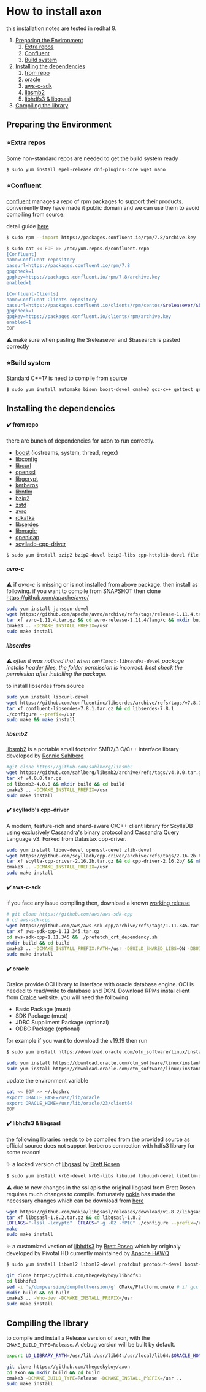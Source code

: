 # How to install `axon`

this installation notes are tested in redhat 9.

1. [Preparing the Environment](#toc1)
	1. [Extra repos](#toc11)
	2. [Confluent](#toc12)
	3. [Build system](#toc13)
2. [Installing the dependencies](#toc2)
	1. [from repo](#toc21)
	2. [oracle](#toc22)
	3. [aws-c-sdk](#toc23)
	3. [libsmb2](#toc24)
	3. [libhdfs3 & libgsasl](#toc25)
1. [Compiling the library](#toc3)


## Preparing the Environment <a name="toc1"></a>

### ⭐Extra repos <a name="toc11"></a>

Some non-standard repos are needed to get the build system ready

```bash
$ sudo yum install epel-release dnf-plugins-core wget nano
```

### ⭐Confluent <a name="toc12"></a>

[confluent](https://www.confluent.io/) manages a repo of rpm packages to support their products. conveniently they have made it public domain and we can use them to avoid compiling from source.

detail guide [here](https://docs.confluent.io/platform/current/installation/overview.html)

```bash
$ sudo rpm --import https://packages.confluent.io/rpm/7.8/archive.key

$ sudo cat << EOF >> /etc/yum.repos.d/confluent.repo
[Confluent]
name=Confluent repository
baseurl=https://packages.confluent.io/rpm/7.8
gpgcheck=1
gpgkey=https://packages.confluent.io/rpm/7.8/archive.key
enabled=1

[Confluent-Clients]
name=Confluent Clients repository
baseurl=https://packages.confluent.io/clients/rpm/centos/$releasever/$basearch
gpgcheck=1
gpgkey=https://packages.confluent.io/clients/rpm/archive.key
enabled=1
EOF
```
⚠️ make sure when pasting the $releasever and $basearch is pasted correctly

### ⭐Build system <a name="toc13"></a>

Standard C++17 is need to compile from source

```bash
$ sudo yum install automake bison boost-devel cmake3 gcc-c++ gettext gettext-devel git gperf libtool readline readline-devel rpmdevtools rpmlint
```

## Installing the dependencies <a name="toc2"></a>

#### ✔️ from repo <a name="toc21"></a>
there are bunch of dependencies for axon to run correctly.

- [boost](https://www.boost.org/) (iostreams, system, thread, regex)
- [libconfig](http://hyperrealm.github.io/libconfig/)
- [libcurl](https://curl.se/libcurl/)
- [openssl](https://www.openssl.org/)
- [libgcrypt](https://gnupg.org/software/libgcrypt/index.html)
- [kerberos](https://web.mit.edu/kerberos/)
- [libntlm](https://gitlab.com/gsasl/libntlm/)
- [bzip2](http://www.bzip.org/)
- [zstd](http://facebook.github.io/zstd/)
- [avro](https://avro.apache.org/)
- [rdkafka](https://github.com/confluentinc/librdkafka)
- [libserdes](https://github.com/confluentinc/libserdes)
- [libmagic](https://www.darwinsys.com/file/)
- [openldap](https://www.openldap.org/)
- [scylladb-cpp-driver](https://github.com/scylladb/cpp-driver)

```bash
$ sudo yum install bzip2 bzip2-devel bzip2-libs cpp-httplib-devel file file-devel jansson-devel krb5-devel krb5-libs libblkid-devel libconfig-devel libcurl-devel libgcrypt-devel libntlm-devel librdkafka1 librdkafka-devel libssh2-devel libuuid libuuid-devel libuv-devel libxml2-devel libzstd-devel nano openssl-devel protobuf protobuf-c protobuf-c-devel protobuf-devel sqlite-devel xz-devel openldap-devel
```

##### avro-c
⚠️ if _avro-c_ is missing or is not installed from above package. then install as following. if you want to compile from SNAPSHOT then clone https://github.com/apache/avro/

```bash
sudo yum install jansson-devel
wget https://github.com/apache/avro/archive/refs/tags/release-1.11.4.tar.gz -O avro-release-1.11.4.tar.gz
tar xf avro-1.11.4.tar.gz && cd avro-release-1.11.4/lang/c && mkdir build && cd build
cmake3 .. -DCMAKE_INSTALL_PREFIX=/usr
sudo make install
```

##### libserdes 
⚠️ _often it was noticed that when `confluent-libserdes-devel` package installs header files, the folder permission is incorrect. best check the permission after installing the package._

to install libserdes from source

```bash
sudo yum install libcurl-devel
wget https://github.com/confluentinc/libserdes/archive/refs/tags/v7.8.1.tar.gz -O confluent-libserdes-7.8.1.tar.gz
tar xf confluent-libserdes-7.8.1.tar.gz && cd libserdes-7.8.1
./configure --prefix=/usr
sudo make && make install
```


##### libsmb2 <a name="toc24"></a>

[libsmb2](https://www.snia.org/sites/default/files/SDC/2019/presentations/SMB/Sahlberg_Ronnie_Libsmb2_a_Userspace_SMB2_Client_for_all_Platforms.pdf) is a portable small footprint SMB2/3 C/C++ interface library developed by [Ronnie Sahlberg](https://www.samba.org/~sahlberg/)

```bash
#git clone https://github.com/sahlberg/libsmb2
wget https://github.com/sahlberg/libsmb2/archive/refs/tags/v4.0.0.tar.gz
tar xf v4.0.0.tar.gz
cd libsmb2-4.0.0 && mkdir build && cd build
cmake3 .. -DCMAKE_INSTALL_PREFIX=/usr
sudo make install
```

#### ✔️ scylladb's cpp-driver
A modern, feature-rich and shard-aware C/C++ client library for ScyllaDB using exclusively Cassandra's binary protocol and Cassandra Query Language v3. Forked from Datastax cpp-driver.

```bash
sudo yum install libuv-devel openssl-devel zlib-devel
wget https://github.com/scylladb/cpp-driver/archive/refs/tags/2.16.2b.tar.gz -O scylla-cpp-driver-2.16.2b.tar.gz
tar xf scylla-cpp-driver-2.16.2b.tar.gz && cd cpp-driver-2.16.2b/ && mkdir build && cd build 
cmake3 .. -DCMAKE_INSTALL_PREFIX=/usr
sudo make install
```

#### ✔️ aws-c-sdk <a name="toc23"></a>

if you face any issue compiling then, download a known [working release](https://github.com/aws/aws-sdk-cpp/archive/refs/tags/1.11.178.tar.gz)

```bash
# git clone https://github.com/aws/aws-sdk-cpp
# cd aws-sdk-cpp
wget https://github.com/aws/aws-sdk-cpp/archive/refs/tags/1.11.345.tar.gz -O aws-sdk-cpp-1.11.345.tar.gz
tar xf aws-sdk-cpp-1.11.345.tar.gz
cd aws-sdk-cpp-1.11.345 && ./prefetch_crt_dependency.sh
mkdir build && cd build
cmake3 .. -DCMAKE_INSTALL_PREFIX:PATH=/usr -DBUILD_SHARED_LIBS=ON -DBUILD_ONLY="core;s3;dynamodb;kafkaconnect;kafka;kinesis;sqs;clouddirectory" -DENABLE_TESTING=OFF -Wno-dev
sudo make install
```

#### ✔️ oracle <a name="toc22"></a>

Oralce provide OCI library to interface with oracle database engine. OCI is needed to read/write to database and DCN. Download RPMs instal client from [Oralce](https://www.oracle.com/database/technologies/instant-client/linux-x86-64-downloads.html) website. you will need the following

- Basic Package (must)
- SDK Package (must)
- JDBC Suppliment Package (optional)
- ODBC Package (optional)

for example if you want to download the v19.19 then run

```bash
$ sudo yum install https://download.oracle.com/otn_software/linux/instantclient/1919000/oracle-instantclient19.19-basic-19.19.0.0.0-1.x86_64.rpm https://download.oracle.com/otn_software/linux/instantclient/1919000/oracle-instantclient19.19-devel-19.19.0.0.0-1.x86_64.rpm
```

```bash
sudo yum install https://download.oracle.com/otn_software/linux/instantclient/2360000/oracle-instantclient-basic-23.6.0.24.10-1.el9.x86_64.rpm
sudo yum install https://download.oracle.com/otn_software/linux/instantclient/2360000/oracle-instantclient-devel-23.6.0.24.10-1.el9.x86_64.rpm
```

update the environment variable

```bash
cat << EOF >> ~/.bashrc
export ORACLE_BASE=/usr/lib/oracle
export ORACLE_HOME=/usr/lib/oracle/23/client64
EOF
```

#### ✔️ libhdfs3 & libgsasl <a name="toc25"></a>
the following libraries needs to be compiled from the provided source as official source does not support kerberos connection with hdfs3 library for some reason!

✨ a locked version of [libgsasl](https://www.gnu.org/software/gsasl/) by [Brett Rosen](https://github.com/bdrosen96)
```bash
$ sudo yum install krb5-devel krb5-libs libuuid libuuid-devel libntlm-devel openssl-devel
```

⚠️ due to new changes in the ssl apis the original libgsasl from Brett Rosen requires much changes to compile. fortunately [nokia](https://github.com/nokia/) has made the necessary changes which can be download from [here](https://github.com/nokia/libgsasl/releases/download/v1.8.2/libgsasl-1.8.2.tar.gz)

```bash
wget https://github.com/nokia/libgsasl/releases/download/v1.8.2/libgsasl-1.8.2.tar.gz
tar xf libgsasl-1.8.2.tar.gz && cd libgsasl-1.8.2
LDFLAGS="-lssl -lcrypto"  CFLAGS="-g -O2 -fPIC" ./configure --prefix=/usr  --with-gssapi-impl=mit
make
sudo make install
```

✨ a customized vestion of [libhdfs3](https://issues.apache.org/jira/browse/HDFS-6994) by [Brett Rosen](https://github.com/bdrosen96) which by originaly developed by Pivotal HD currently maintained by [Apache HAWQ](https://hawq.apache.org/)

```bash
$ sudo yum install libxml2 libxml2-devel protobuf protobuf-devel boost-devel libcurl-devel libgsasl
```

```bash
git clone https://github.com/thegeekyboy/libhdfs3
cd libhdfs3
sed -i 's/dumpversion/dumpfullversion/g' CMake/Platform.cmake # if gcc version >= 7
mkdir build && cd build
cmake3 .. -Wno-dev -DCMAKE_INSTALL_PREFIX=/usr
sudo make install
```

## Compiling the library <a name="toc3"></a>

to compile and install a Release version of axon, with the `CMAKE_BUILD_TYPE=Release`. A debug version will be built by default.


```bash
export LD_LIBRARY_PATH=/usr/lib:/usr/lib64:/usr/local/lib64:$ORACLE_HOME/lib:$LD_LIBRARY_PATH

git clone https://github.com/thegeekyboy/axon
cd axon && mkdir build && cd build
cmake3 -DCMAKE_BUILD_TYPE=Release -DCMAKE_INSTALL_PREFIX=/usr ..
sudo make install
```
